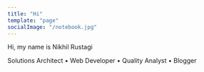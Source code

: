 ```yaml
---
title: "Hi"
template: "page"
socialImage: "/notebook.jpg"
---
```


Hi, my name is Nikhil Rustagi

Solutions Architect • Web Developer • Quality Analyst • Blogger
